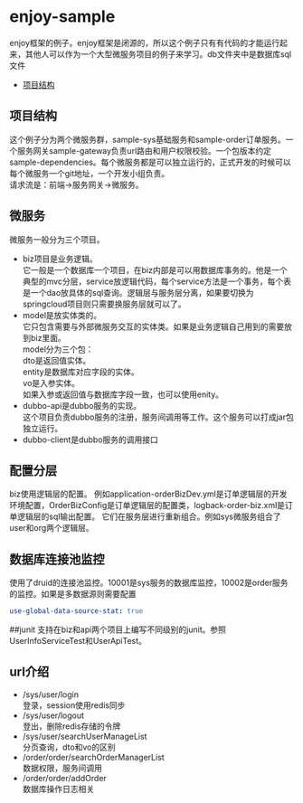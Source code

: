 # enjoy-sample

enjoy框架的例子。enjoy框架是闭源的，所以这个例子只有有代码的才能运行起来，其他人可以作为一个大型微服务项目的例子来学习。db文件夹中是数据库sql文件

* [项目结构](#项目结构)

## 项目结构
这个例子分为两个微服务群，sample-sys基础服务和sample-order订单服务。一个服务网关sample-gateway负责url路由和用户权限校验。一个包版本约定sample-dependencies。每个微服务都是可以独立运行的，正式开发的时候可以每个微服务一个git地址，一个开发小组负责。   
请求流是：前端->服务网关->微服务。

## 微服务
微服务一般分为三个项目。   
- biz项目是业务逻辑。   
它一般是一个数据库一个项目，在biz内部是可以用数据库事务的。他是一个典型的mvc分层，service放逻辑代码，每个service方法是一个事务，每个表是一个dao放具体的sql查询。逻辑层与服务层分离，如果要切换为springcloud项目则只需要换服务层就可以了。
- model是放实体类的。   
它只包含需要与外部微服务交互的实体类。如果是业务逻辑自己用到的需要放到biz里面。   
model分为三个包：   
dto是返回值实体。   
entity是数据库对应字段的实体。   
vo是入参实体。   
如果入参或返回值与数据库字段一致，也可以使用enity。
- dubbo-api是dubbo服务的实现。   
这个项目负责dubbo服务的注册，服务间调用等工作。这个服务可以打成jar包独立运行。
- dubbo-client是dubbo服务的调用接口   

## 配置分层
biz使用逻辑层的配置。
例如application-orderBizDev.yml是订单逻辑层的开发环境配置，OrderBizConfig是订单逻辑层的配置类，logback-order-biz.xml是订单逻辑层的sql输出配置。
它们在服务层进行重新组合。例如sys微服务组合了user和org两个逻辑层。

## 数据库连接池监控
使用了druid的连接池监控。10001是sys服务的数据库监控，10002是order服务的监控。如果是多数据源则需要配置
```yaml
use-global-data-source-stat: true
```

##junit
支持在biz和api两个项目上编写不同级别的junit。参照UserInfoServiceTest和UserApiTest。

## url介绍
- /sys/user/login   
登录，session使用redis同步
- /sys/user/logout   
登出，删除redis存储的令牌
- /sys/user/searchUserManageList   
分页查询，dto和vo的区别
- /order/order/searchOrderManagerList   
数据权限，服务间调用
- /order/order/addOrder   
数据库操作日志相关
